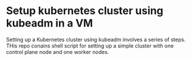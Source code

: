 # Setup kubernetes cluster using kubeadm in a VM

Setting up a Kubernetes cluster using kubeadm involves a series of steps. THis repo conains shell script  for setting up a simple cluster with one control plane node and one worker nodes. 
